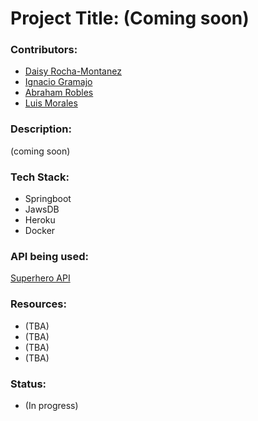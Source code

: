 # Project Title: (Coming soon)

### Contributors: 
  * [Daisy Rocha-Montanez](https://github.com/daisyrocha) 
  * [Ignacio Gramajo](https://github.com/IGramajoO)
  * [Abraham Robles](https://github.com/abeRoblesMartinez)
  * [Luis Morales](https://github.com/LuiM112)

### Description: 
 (coming soon) 


### Tech Stack: 
  * Springboot
  * JawsDB
  * Heroku
  * Docker
  
### API being used: 
  [Superhero API](https://superheroapi.com/)
                

### Resources: 
  * (TBA)
  * (TBA)
  * (TBA)               
  * (TBA)

### Status: 
  * (In progress)
